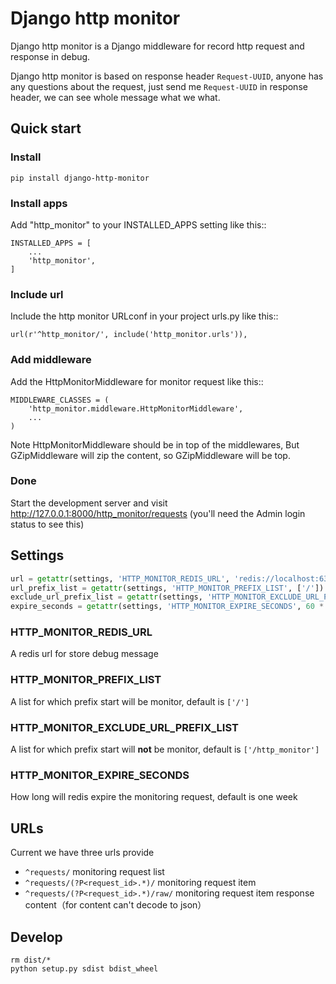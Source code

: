 # Django http monitor

Django http monitor is a Django middleware for record http request and response in debug.

Django http monitor is based on response header `Request-UUID`, anyone has any questions about the request, just send me `Request-UUID` in response header, we can see whole message what we what.

## Quick start

### Install

```
pip install django-http-monitor
```

### Install apps

Add "http_monitor" to your INSTALLED_APPS setting like this::

```
INSTALLED_APPS = [
    ...
    'http_monitor',
]
```

### Include url

Include the http monitor URLconf in your project urls.py like this::

```
url(r'^http_monitor/', include('http_monitor.urls')),
```

### Add middleware
Add the HttpMonitorMiddleware for monitor request like this::

```
MIDDLEWARE_CLASSES = (
    'http_monitor.middleware.HttpMonitorMiddleware',
    ...
)
```

Note HttpMonitorMiddleware should be in top of the middlewares,
But GZipMiddleware will zip the content, so GZipMiddleware will be top.


### Done

Start the development server and visit http://127.0.0.1:8000/http_monitor/requests
   (you'll need the Admin login status to see this)


## Settings

```python
url = getattr(settings, 'HTTP_MONITOR_REDIS_URL', 'redis://localhost:6379/0')
url_prefix_list = getattr(settings, 'HTTP_MONITOR_PREFIX_LIST', ['/'])
exclude_url_prefix_list = getattr(settings, 'HTTP_MONITOR_EXCLUDE_URL_PREFIX_LIST', ['/http_monitor'])
expire_seconds = getattr(settings, 'HTTP_MONITOR_EXPIRE_SECONDS', 60 * 60 * 24 * 7)
```

### HTTP_MONITOR_REDIS_URL
A redis url for store debug message

### HTTP_MONITOR_PREFIX_LIST
A list for which prefix start will be monitor, default is `['/']`

### HTTP_MONITOR_EXCLUDE_URL_PREFIX_LIST
A list for which prefix start will **not** be monitor, default is `['/http_monitor']`

### HTTP_MONITOR_EXPIRE_SECONDS
How long will redis expire the monitoring request, default is one week

## URLs

Current we have three urls provide

- `^requests/` monitoring request list
- `^requests/(?P<request_id>.*)/` monitoring request item
- `^requests/(?P<request_id>.*)/raw/` monitoring request item response content（for content can't decode to json）

## Develop

```
rm dist/*
python setup.py sdist bdist_wheel
```



